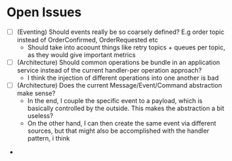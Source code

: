 # Open Issues

- [ ] (Eventing) Should events really be so coarsely defined? E.g order topic instead of OrderConfirmed, OrderRequested etc
  - Should take into acoount things like retry topics + queues per topic, as they would give important metrics
- [ ] (Architecture) Should common operations be bundle in an application service instead of the current handler-per operation approach?
  - I think the injection of different operations into one another is bad
- [ ] (Architecture) Does the current Message/Event/Command abstraction make sense?
  - In the end, I couple the specific event to a payload, which is basically controlled by the outside. This makes the abstraction a bit useless?
  - On the other hand, I can then create the same event via different sources, but that might also be accomplished with the handler pattern, i think
- 